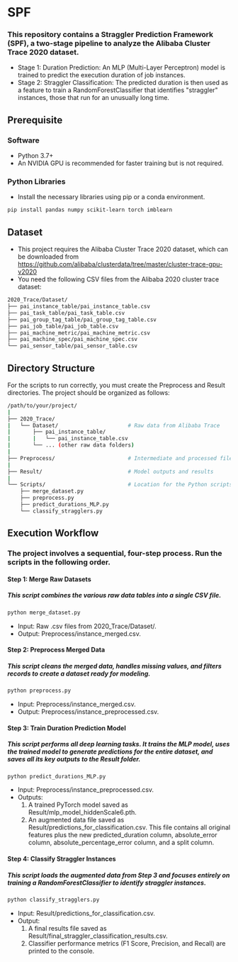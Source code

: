 # SPF
### This repository contains a Straggler Prediction Framework (SPF), a two-stage pipeline to analyze the Alibaba Cluster Trace 2020 dataset.
- Stage 1: Duration Prediction: An MLP (Multi-Layer Perceptron) model is trained to predict the execution duration of job instances.
- Stage 2: Straggler Classification: The predicted duration is then used as a feature to train a RandomForestClassifier that identifies "straggler" instances, those that run for an unusually long time.

## Prerequisite
### Software
- Python 3.7+
- An NVIDIA GPU is recommended for faster training but is not required.
### Python Libraries
- Install the necessary libraries using pip or a conda environment.
```bash
pip install pandas numpy scikit-learn torch imblearn 
```

## Dataset
- This project requires the Alibaba Cluster Trace 2020 dataset, which can be downloaded from https://github.com/alibaba/clusterdata/tree/master/cluster-trace-gpu-v2020
- You need the following CSV files from the Alibaba 2020 cluster trace dataset:
```bash
2020_Trace/Dataset/
├── pai_instance_table/pai_instance_table.csv
├── pai_task_table/pai_task_table.csv
├── pai_group_tag_table/pai_group_tag_table.csv
├── pai_job_table/pai_job_table.csv
├── pai_machine_metric/pai_machine_metric.csv
├── pai_machine_spec/pai_machine_spec.csv
└── pai_sensor_table/pai_sensor_table.csv
```

## Directory Structure
For the scripts to run correctly, you must create the Preprocess and Result directories. The project should be organized as follows:
``` bash
/path/to/your/project/
|
├── 2020_Trace/
|   └── Dataset/                      # Raw data from Alibaba Trace
|       ├── pai_instance_table/
|       |   └── pai_instance_table.csv
|       └── ... (other raw data folders)
|
├── Preprocess/                       # Intermediate and processed files
|
├── Result/                           # Model outputs and results
|
└── Scripts/                          # Location for the Python scripts
    ├── merge_dataset.py
    ├── preprocess.py
    ├── predict_durations_MLP.py
    └── classify_stragglers.py
```

## Execution Workflow
### The project involves a sequential, four-step process. Run the scripts in the following order.
#### Step 1: Merge Raw Datasets
##### This script combines the various raw data tables into a single CSV file.
``` bash
python merge_dataset.py
```
- Input: Raw .csv files from 2020_Trace/Dataset/.
- Output: Preprocess/instance_merged.csv.

#### Step 2: Preprocess Merged Data
##### This script cleans the merged data, handles missing values, and filters records to create a dataset ready for modeling.
``` bash
python preprocess.py
```
- Input: Preprocess/instance_merged.csv.
- Output: Preprocess/instance_preprocessed.csv.

#### Step 3: Train Duration Prediction Model
##### This script performs all deep learning tasks. It trains the MLP model, uses the trained model to generate predictions for the entire dataset, and saves all its key outputs to the Result folder.
```bash
python predict_durations_MLP.py
```
- Input: Preprocess/instance_preprocessed.csv.
- Outputs:
   1. A trained PyTorch model saved as Result/mlp_model_hiddenScale6.pth.
   2. An augmented data file saved as Result/predictions_for_classification.csv. This file contains all original features plus the new predicted_duration column, absolute_error column, absolute_percentage_error column, and a split column.

#### Step 4: Classify Straggler Instances
##### This script loads the augmented data from Step 3 and focuses entirely on training a RandomForestClassifier to identify straggler instances.
```bash
python classify_stragglers.py
```
- Input: Result/predictions_for_classification.csv.
- Output:
   1. A final results file saved as Result/final_straggler_classification_results.csv.
   2. Classifier performance metrics (F1 Score, Precision, and Recall) are printed to the console.
